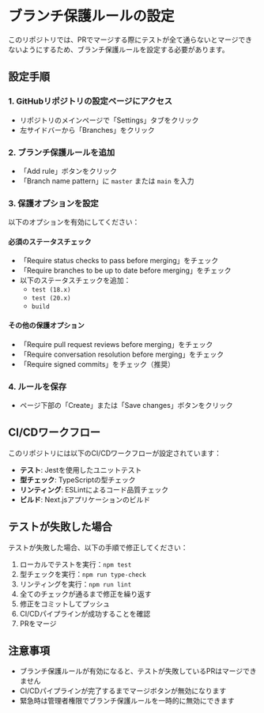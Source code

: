 # ブランチ保護ルールの設定

このリポジトリでは、PRでマージする際にテストが全て通らないとマージできないようにするため、ブランチ保護ルールを設定する必要があります。

## 設定手順

### 1. GitHubリポジトリの設定ページにアクセス
- リポジトリのメインページで「Settings」タブをクリック
- 左サイドバーから「Branches」をクリック

### 2. ブランチ保護ルールを追加
- 「Add rule」ボタンをクリック
- 「Branch name pattern」に `master` または `main` を入力

### 3. 保護オプションを設定
以下のオプションを有効にしてください：

#### 必須のステータスチェック
- 「Require status checks to pass before merging」をチェック
- 「Require branches to be up to date before merging」をチェック
- 以下のステータスチェックを追加：
  - `test (18.x)`
  - `test (20.x)`
  - `build`

#### その他の保護オプション
- 「Require pull request reviews before merging」をチェック
- 「Require conversation resolution before merging」をチェック
- 「Require signed commits」をチェック（推奨）

### 4. ルールを保存
- ページ下部の「Create」または「Save changes」ボタンをクリック

## CI/CDワークフロー

このリポジトリには以下のCI/CDワークフローが設定されています：

- **テスト**: Jestを使用したユニットテスト
- **型チェック**: TypeScriptの型チェック
- **リンティング**: ESLintによるコード品質チェック
- **ビルド**: Next.jsアプリケーションのビルド

## テストが失敗した場合

テストが失敗した場合、以下の手順で修正してください：

1. ローカルでテストを実行：`npm test`
2. 型チェックを実行：`npm run type-check`
3. リンティングを実行：`npm run lint`
4. 全てのチェックが通るまで修正を繰り返す
5. 修正をコミットしてプッシュ
6. CI/CDパイプラインが成功することを確認
7. PRをマージ

## 注意事項

- ブランチ保護ルールが有効になると、テストが失敗しているPRはマージできません
- CI/CDパイプラインが完了するまでマージボタンが無効になります
- 緊急時は管理者権限でブランチ保護ルールを一時的に無効にできます
